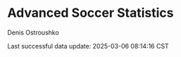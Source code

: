 # Advanced Soccer Statistics
Denis Ostroushko

<!-- gfm -->

Last successful data update: 2025-03-06 08:14:16 CST
